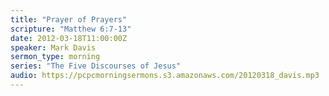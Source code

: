 ```yaml
---
title: "Prayer of Prayers"
scripture: "Matthew 6:7-13"
date: 2012-03-18T11:00:00Z
speaker: Mark Davis
sermon_type: morning
series: "The Five Discourses of Jesus"
audio: https://pcpcmorningsermons.s3.amazonaws.com/20120318_davis.mp3 
---
```



